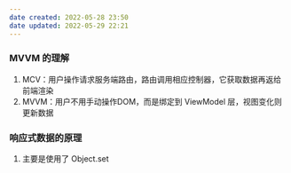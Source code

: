 ```yaml
---
date created: 2022-05-28 23:50
date updated: 2022-05-29 22:21
---
```


### MVVM 的理解

1. MCV：用户操作请求服务端路由，路由调用相应控制器，它获取数据再返给前端渲染
2. MVVM：用户不用手动操作DOM，而是绑定到 ViewModel 层，视图变化则更新数据

### 响应式数据的原理
1. 主要是使用了 Object.set